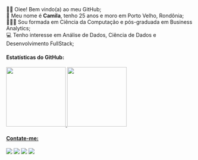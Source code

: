 <div>
✌🏽 Oiee! Bem vindo(a) ao meu GitHub; </br> 
🌻 Meu nome é <b>Camila</b>, tenho 25 anos e moro em Porto Velho, Rondônia; </br> 
👩🏽‍🎓 Sou formada em Ciência da Computação e pós-graduada em Business Analytics; </br> 
💻 Tenho interesse em Análise de Dados, Ciência de Dados e Desenvolvimento FullStack;</br>
<!--📚 Atualmente estou participando do <b>Santander Bootcamp Fullstack Developer da DIO</b>.-->
</div>

<h4>Estatísticas do GitHub:</h4>

<div>
<a href="https://github.com/kmilasantos">
<img height="160em" src="https://github-readme-stats.vercel.app/api/top-langs/?username=kmilasantos&layout=compact&langs_count=7&theme=default&locale=pt-br"/>
<img height="160em" src="https://github-readme-stats.vercel.app/api?username=kmilasantos&show_icons=true&theme=default&include_all_commits=true&count_private=true&locale=pt-br"/>
</div>

<h4>Contate-me:</h4>

<div>
<a href="https://www.facebook.com/camilasantos.ro" target="_blank"><img src="https://img.shields.io/badge/-Facebook-%230047B3?style=for-the-badge&logo=facebook&logoColor=white" target="_blank"></a>
<a href="https://www.instagram.com/kmilasantos_" target="_blank"><img src="https://img.shields.io/badge/-Instagram-%23E4405F?style=for-the-badge&logo=instagram&logoColor=white" target="_blank"></a>
<a href="https://www.linkedin.com/in/kmilasantos" target="_blank"><img src="https://img.shields.io/badge/-LinkedIn-%230077B5?style=for-the-badge&logo=linkedin&logoColor=white" target="_blank"></a>   
<a href = "mailto:camilasilvasantos97@hotmail.com"><img src="https://img.shields.io/badge/Gmail-D14836?style=for-the-badge&logo=gmail&logoColor=white" target="_blank"></a>
</div>
 
<!---
kmilasantos/kmilasantos é um repositório ✨ especial ✨ porque seu `README.md` (este arquivo) aparece no seu perfil do GitHub.
Você pode clicar no link Visualizar para dar uma olhada nas suas alterações.
--->
